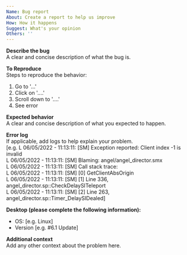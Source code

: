 ```yaml
---
Name: Bug report
About: Create a report to help us improve
How: How it happens
Suggest: What's your opinion
Others: ''
---
```


**Describe the bug**  
A clear and concise description of what the bug is.  

**To Reproduce**  
Steps to reproduce the behavior:  
1. Go to '...'
2. Click on '....'
3. Scroll down to '....'
4. See error

**Expected behavior**  
A clear and concise description of what you expected to happen.

**Error log**  
If applicable, add logs to help explain your problem.  
[e.g. L 06/05/2022 - 11:13:11: [SM] Exception reported: Client index -1 is invalid  
L 06/05/2022 - 11:13:11: [SM] Blaming: angel/angel_director.smx  
L 06/05/2022 - 11:13:11: [SM] Call stack trace:  
L 06/05/2022 - 11:13:11: [SM]   [0] GetClientAbsOrigin  
L 06/05/2022 - 11:13:11: [SM]   [1] Line 336, angel_director.sp::CheckDelaySITeleport  
L 06/05/2022 - 11:13:11: [SM]   [2] Line 263, angel_director.sp::Timer_DelaySIDealed]  

**Desktop (please complete the following information):**  
 - OS: [e.g. Linux]
 - Version [e.g. #6.1 Update]

**Additional context**  
Add any other context about the problem here.

